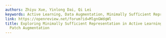 ```yaml
---
authors: Zhiyu Xue, Yinlong Dai, Qi Lei
keywords: Active Learning, Data Augmentation, Minimally Sufficient Representation
link: https://openreview.net/forum?id=MlgnGWdqWl
title: Exploring Minimally Sufficient Representation in Active Learning through Label-Irrelevant
  Patch Augmentation
---
```

